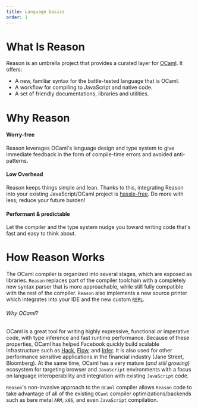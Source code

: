 ```yaml
---
title: Language basics
order: 1
---
```


# What Is Reason

Reason is an umbrella project that provides a curated layer for [OCaml](http://ocaml.org). It offers:

- A new, familiar syntax for the battle-tested language that is OCaml.
- A workflow for compiling to JavaScript and native code.
- A set of friendly documentations, libraries and utilities.

# Why Reason

#### Worry-free

Reason leverages OCaml's language design and type system to give immediate feedback in the form of compile-time errors and avoided anti-patterns.

#### Low Overhead

Reason keeps things simple and lean. Thanks to this, integrating Reason into your existing JavaScript/OCaml project is [hassle-free](./gettingStarted.html#javascript-workflow). Do more with less; reduce your future burden!

#### Performant & predictable

Let the compiler and the type system nudge you toward writing code that's fast and easy to think about.

How Reason Works
=========================

The OCaml compiler is organized into several stages, which are exposed as
libraries. `Reason` replaces part of the compiler toolchain with a completely
new syntax parser that is more approachable, while still fully compatible with
the rest of the compiler.  `Reason` also implements a new source printer which
integrates into your IDE and the new custom [`REPL`](./tools.html#repl).

###### Why OCaml?

OCaml is a great tool for writing highly expressive, functional
*or* imperative code, with type inference and fast runtime performance.
Because of these properties, OCaml has helped
Facebook quickly build scalable infrastructure such as
[Hack](http://hacklang.org/), [Flow](http://flowtype.org/), and
[Infer](http://fbinfer.com/). It is also used for other performance sensitive
applications in the financial industry (Jane Street, Bloomberg). At the same
time, OCaml has a very mature (*and still growing*) ecosystem for targeting
browser and `JavaScript` environments with a focus on language interoperability
and integration with existing `JavaScript` code.


`Reason`'s non-invasive approach to the `OCaml` compiler allows `Reason` code
to take advantage of all of the existing `OCaml` compiler
optimizations/backends such as bare metal `ARM`, `x86`, and even `JavaScript`
compilation.
